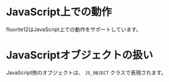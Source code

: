 # JavaScript上での動作

fluorite12はJavaScript上での動作をサポートしています。

# JavaScriptオブジェクトの扱い

JavaScript側のオブジェクトは、 `JS_OBJECT` クラスで表現されます。
